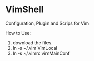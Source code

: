 VimShell
========

Configuration, Plugin and Scrips for Vim

How to Use:
  1. download the files.
  2. ln -s ~/.vim VimLocal
  3. ln -s ~/.vimrc vimMainConf
